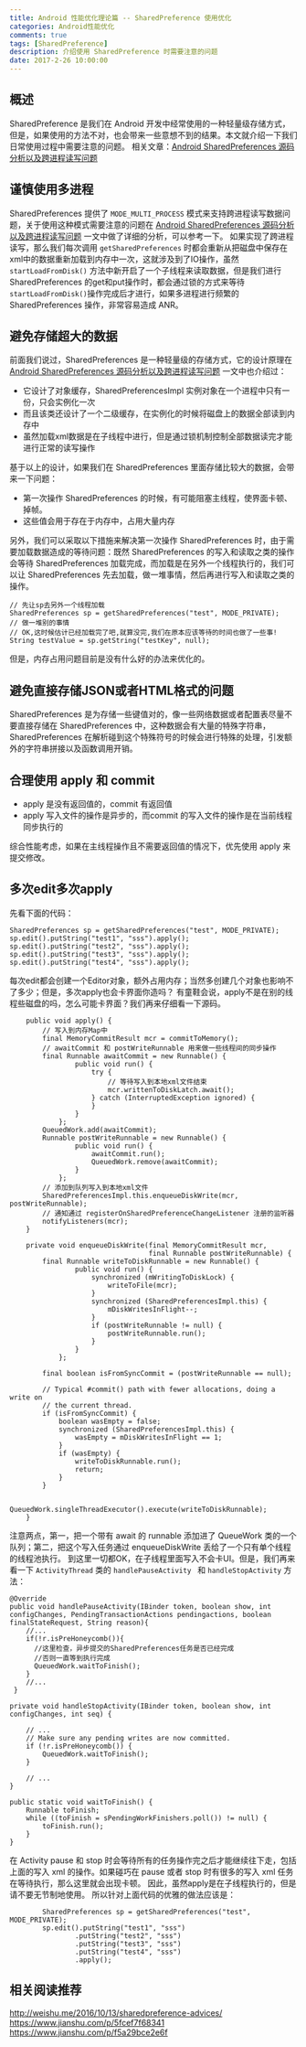 ```yaml
---
title: Android 性能优化理论篇 -- SharedPreference 使用优化
categories: Android性能优化
comments: true
tags: [SharedPreference]
description: 介绍使用 SharedPreference 时需要注意的问题
date: 2017-2-26 10:00:00
---
```


## 概述

SharedPreference 是我们在 Android 开发中经常使用的一种轻量级存储方式，但是，如果使用的方法不对，也会带来一些意想不到的结果。本文就介绍一下我们日常使用过程中需要注意的问题。
相关文章：[Android SharedPreferences 源码分析以及跨进程读写问题](http://www.heqiangfly.com/2016/09/12/android-source-code-analysis-sharedpreferences/)

## 谨慎使用多进程

SharedPreferences 提供了 `MODE_MULTI_PROCESS` 模式来支持跨进程读写数据问题，关于使用这种模式需要注意的问题在 [Android SharedPreferences 源码分析以及跨进程读写问题](http://www.heqiangfly.com/2016/09/12/android-source-code-analysis-sharedpreferences/) 一文中做了详细的分析，可以参考一下。
如果实现了跨进程读写，那么我们每次调用 `getSharedPreferences` 时都会重新从把磁盘中保存在xml中的数据重新加载到内存中一次，这就涉及到了IO操作，虽然 `startLoadFromDisk()` 方法中新开启了一个子线程来读取数据，但是我们进行 SharedPreferences 的get和put操作时，都会通过锁的方式来等待`startLoadFromDisk()`操作完成后才进行，如果多进程进行频繁的 SharedPreferences 操作，非常容易造成 ANR。

## 避免存储超大的数据

前面我们说过，SharedPreferences 是一种轻量级的存储方式，它的设计原理在 [Android SharedPreferences 源码分析以及跨进程读写问题](http://www.heqiangfly.com/2016/09/12/android-source-code-analysis-sharedpreferences/) 一文中也介绍过：

 - 它设计了对象缓存，SharedPreferencesImpl 实例对象在一个进程中只有一份，只会实例化一次
 - 而且该类还设计了一个二级缓存，在实例化的时候将磁盘上的数据全部读到内存中
 - 虽然加载xml数据是在子线程中进行，但是通过锁机制控制全部数据读完才能进行正常的读写操作

基于以上的设计，如果我们在 SharedPreferences 里面存储比较大的数据，会带来一下问题：

 - 第一次操作 SharedPreferences 的时候，有可能阻塞主线程，使界面卡顿、掉帧。
 - 这些值会用于存在于内存中，占用大量内存

另外，我们可以采取以下措施来解决第一次操作 SharedPreferences 时，由于需要加载数据造成的等待问题：既然 SharedPreferences 的写入和读取之类的操作会等待 SharedPreferences 加载完成，而加载是在另外一个线程执行的，我们可以让 SharedPreferences 先去加载，做一堆事情，然后再进行写入和读取之类的操作。

```
// 先让sp去另外一个线程加载
SharedPreferences sp = getSharedPreferences("test", MODE_PRIVATE);
// 做一堆别的事情
// OK,这时候估计已经加载完了吧,就算没完,我们在原本应该等待的时间也做了一些事!
String testValue = sp.getString("testKey", null);
```

但是，内存占用问题目前是没有什么好的办法来优化的。

## 避免直接存储JSON或者HTML格式的问题

SharedPreferences 是为存储一些键值对的，像一些网络数据或者配置表尽量不要直接存储在 SharedPreferences 中，这种数据会有大量的特殊字符串，SharedPreferences 在解析碰到这个特殊符号的时候会进行特殊的处理，引发额外的字符串拼接以及函数调用开销。

## 合理使用 apply 和 commit

 - apply 是没有返回值的，commit 有返回值
 - apply 写入文件的操作是异步的，而commit 的写入文件的操作是在当前线程同步执行的

综合性能考虑，如果在主线程操作且不需要返回值的情况下，优先使用 apply 来提交修改。

## 多次edit多次apply

先看下面的代码：

```
SharedPreferences sp = getSharedPreferences("test", MODE_PRIVATE);
sp.edit().putString("test1", "sss").apply();
sp.edit().putString("test2", "sss").apply();
sp.edit().putString("test3", "sss").apply();
sp.edit().putString("test4", "sss").apply();
```

每次edit都会创建一个Editor对象，额外占用内存；当然多创建几个对象也影响不了多少；但是，多次apply也会卡界面你造吗？
有童鞋会说，apply不是在别的线程些磁盘的吗，怎么可能卡界面？我们再来仔细看一下源码。

```
    public void apply() {
        // 写入到内存Map中
        final MemoryCommitResult mcr = commitToMemory();
        // awaitCommit 和 postWriteRunnable 用来做一些线程间的同步操作
        final Runnable awaitCommit = new Runnable() {
                public void run() {
                    try {
                        // 等待写入到本地xml文件结束
                        mcr.writtenToDiskLatch.await();
                    } catch (InterruptedException ignored) {
                    }
                }
            };
        QueuedWork.add(awaitCommit);
        Runnable postWriteRunnable = new Runnable() {
                public void run() {
                    awaitCommit.run();
                    QueuedWork.remove(awaitCommit);
                }
            };
        // 添加到队列写入到本地xml文件
        SharedPreferencesImpl.this.enqueueDiskWrite(mcr, postWriteRunnable);
        // 通知通过 registerOnSharedPreferenceChangeListener 注册的监听器
        notifyListeners(mcr);
    }
    
    private void enqueueDiskWrite(final MemoryCommitResult mcr,
                                  final Runnable postWriteRunnable) {
        final Runnable writeToDiskRunnable = new Runnable() {
                public void run() {
                    synchronized (mWritingToDiskLock) {
                        writeToFile(mcr);
                    }
                    synchronized (SharedPreferencesImpl.this) {
                        mDiskWritesInFlight--;
                    }
                    if (postWriteRunnable != null) {
                        postWriteRunnable.run();
                    }
                }
            };

        final boolean isFromSyncCommit = (postWriteRunnable == null);

        // Typical #commit() path with fewer allocations, doing a write on
        // the current thread.
        if (isFromSyncCommit) {
            boolean wasEmpty = false;
            synchronized (SharedPreferencesImpl.this) {
                wasEmpty = mDiskWritesInFlight == 1;
            }
            if (wasEmpty) {
                writeToDiskRunnable.run();
                return;
            }
        }

        QueuedWork.singleThreadExecutor().execute(writeToDiskRunnable);
    }
```

注意两点，第一，把一个带有 await 的 runnable 添加进了 QueueWork 类的一个队列；第二，把这个写入任务通过 enqueueDiskWrite 丢给了一个只有单个线程的线程池执行。
到这里一切都OK，在子线程里面写入不会卡UI。但是，我们再来看一下 `ActivityThread` 类的 `handlePauseActivity ` 和 `handleStopActivity` 方法：

```
@Override
public void handlePauseActivity(IBinder token, boolean show, int configChanges, PendingTransactionActions pendingactions, boolean finalStateRequest, String reason){
    //... 
    if(!r.isPreHoneycomb()){
      //这里检查，异步提交的SharedPreferences任务是否已经完成
      //否则一直等到执行完成
      QueuedWork.waitToFinish();
    }
    //...
 }

private void handleStopActivity(IBinder token, boolean show, int configChanges, int seq) {

    // ...
    // Make sure any pending writes are now committed.
    if (!r.isPreHoneycomb()) {
        QueuedWork.waitToFinish();
    }

    // ...
}

public static void waitToFinish() {
    Runnable toFinish;
    while ((toFinish = sPendingWorkFinishers.poll()) != null) {
        toFinish.run();
    }
}
```

在 Activity pause 和 stop 时会等待所有的任务操作完之后才能继续往下走，包括上面的写入 xml 的操作。如果碰巧在 pause 或者 stop 时有很多的写入 xml 任务在等待执行，那么这里就会出现卡顿。
因此，虽然apply是在子线程执行的，但是请不要无节制地使用。
所以针对上面代码的优雅的做法应该是：

```
        SharedPreferences sp = getSharedPreferences("test", MODE_PRIVATE);
        sp.edit().putString("test1", "sss")
                .putString("test2", "sss")
                .putString("test3", "sss")
                .putString("test4", "sss")
                .apply();
```

## 相关阅读推荐

http://weishu.me/2016/10/13/sharedpreference-advices/
https://www.jianshu.com/p/5fcef7f68341
https://www.jianshu.com/p/f5a29bce2e6f